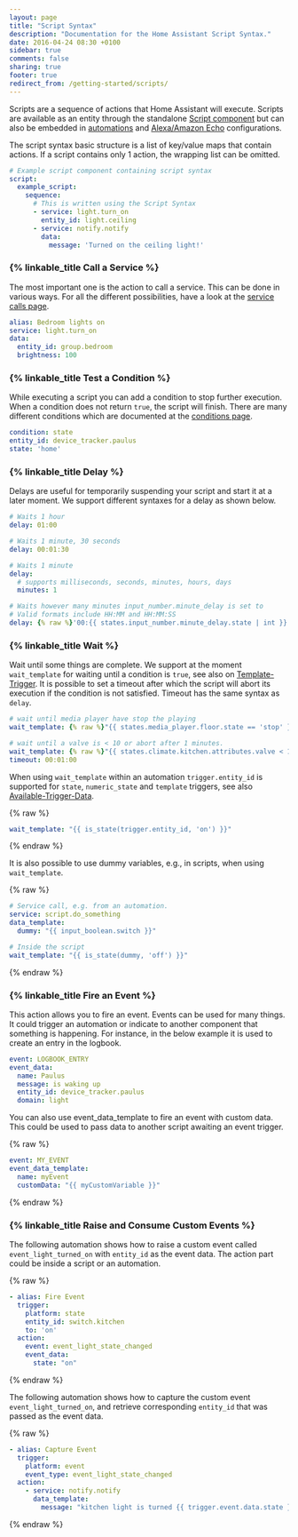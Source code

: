 ```yaml
---
layout: page
title: "Script Syntax"
description: "Documentation for the Home Assistant Script Syntax."
date: 2016-04-24 08:30 +0100
sidebar: true
comments: false
sharing: true
footer: true
redirect_from: /getting-started/scripts/
---
```


Scripts are a sequence of actions that Home Assistant will execute. Scripts are available as an entity through the standalone [Script component] but can also be embedded in [automations] and [Alexa/Amazon Echo] configurations.

The script syntax basic structure is a list of key/value maps that contain actions. If a script contains only 1 action, the wrapping list can be omitted.

```yaml
# Example script component containing script syntax
script:
  example_script:
    sequence:
      # This is written using the Script Syntax
      - service: light.turn_on
        entity_id: light.ceiling
      - service: notify.notify
        data:
          message: 'Turned on the ceiling light!'
```

### {% linkable_title Call a Service %}

The most important one is the action to call a service. This can be done in various ways. For all the different possibilities, have a look at the [service calls page].

```yaml
alias: Bedroom lights on
service: light.turn_on
data:
  entity_id: group.bedroom
  brightness: 100
```

### {% linkable_title Test a Condition %}

While executing a script you can add a condition to stop further execution. When a condition does not return `true`, the script will finish. There are many different conditions which are documented at the [conditions page].

```yaml
condition: state
entity_id: device_tracker.paulus
state: 'home'
```

### {% linkable_title Delay %}

Delays are useful for temporarily suspending your script and start it at a later moment. We support different syntaxes for a delay as shown below.

```yaml
# Waits 1 hour
delay: 01:00
```

```yaml
# Waits 1 minute, 30 seconds
delay: 00:01:30
```

```yaml
# Waits 1 minute
delay:
  # supports milliseconds, seconds, minutes, hours, days
  minutes: 1
```

```yaml
# Waits however many minutes input_number.minute_delay is set to
# Valid formats include HH:MM and HH:MM:SS
delay: {% raw %}'00:{{ states.input_number.minute_delay.state | int }}:00'{% endraw %}
```
### {% linkable_title Wait %}

Wait until some things are complete. We support at the moment `wait_template` for waiting until a condition is `true`, see also on [Template-Trigger](/docs/automation/trigger/#template-trigger). It is possible to set a timeout after which the script will abort its execution if the condition is not satisfied. Timeout has the same syntax as `delay`.

```yaml
# wait until media player have stop the playing
wait_template: {% raw %}"{{ states.media_player.floor.state == 'stop' }}"{% endraw %}
```

```yaml
# wait until a valve is < 10 or abort after 1 minutes.
wait_template: {% raw %}"{{ states.climate.kitchen.attributes.valve < 10 }}"{% endraw %}
timeout: 00:01:00
```

When using `wait_template` within an automation `trigger.entity_id` is supported for `state`, `numeric_state` and `template` triggers, see also [Available-Trigger-Data](/docs/automation/templating/#available-trigger-data).

{% raw %}
```yaml
wait_template: "{{ is_state(trigger.entity_id, 'on') }}"
```
{% endraw %}

It is also possible to use dummy variables, e.g., in scripts, when using `wait_template`.

{% raw %}
```yaml
# Service call, e.g. from an automation.
service: script.do_something
data_template:
  dummy: "{{ input_boolean.switch }}"

# Inside the script
wait_template: "{{ is_state(dummy, 'off') }}"
```
{% endraw %}

### {% linkable_title Fire an Event %}

This action allows you to fire an event. Events can be used for many things. It could trigger an automation or indicate to another component that something is happening. For instance, in the below example it is used to create an entry in the logbook.

```yaml
event: LOGBOOK_ENTRY
event_data:
  name: Paulus
  message: is waking up
  entity_id: device_tracker.paulus
  domain: light
```

You can also use event_data_template to fire an event with custom data. This could be used to pass data to another script awaiting
an event trigger.

{% raw %}
```yaml
event: MY_EVENT
event_data_template:
  name: myEvent
  customData: "{{ myCustomVariable }}"
```
{% endraw %}

### {% linkable_title Raise and Consume Custom Events %}

The following automation shows how to raise a custom event called `event_light_turned_on` with `entity_id` as the event data. The action part could be inside a script or an automation.

{% raw %}
```yaml
- alias: Fire Event
  trigger:
    platform: state
    entity_id: switch.kitchen
    to: 'on'
  action:
    event: event_light_state_changed
    event_data:
      state: "on"
```
{% endraw %}

The following automation shows how to capture the custom event `event_light_turned_on`, and retrieve corresponding `entity_id` that was passed as the event data.

{% raw %}
```yaml
- alias: Capture Event
  trigger:
    platform: event
    event_type: event_light_state_changed
  action:
    - service: notify.notify
      data_template:
        message: "kitchen light is turned {{ trigger.event.data.state }}"
```
{% endraw %}

[Script component]: /components/script/
[automations]: /getting-started/automation-action/
[Alexa/Amazon Echo]: /components/alexa/
[service calls page]: /getting-started/scripts-service-calls/
[conditions page]: /getting-started/scripts-conditions/
